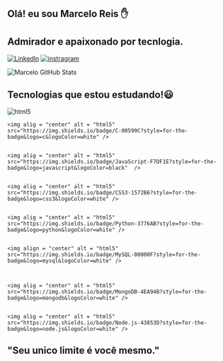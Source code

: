 ## Olá! eu sou Marcelo Reis ✋


## Admirador e apaixonado por tecnlogia.



[![Linkedln](https://img.shields.io/badge/LinkedIn-0077B5?style=for-the-badge&logo=linkedin&logoColor=white)](https://www.linkedin.com/in/marcelo-r-reis-athayde-86014a270)
[![instragram](https://img.shields.io/badge/Instagram-E4405F?style=for-the-badge&logo=instagram&logoColor=white)](https://www.instagram.com/_marcelo_reis/)

![Marcelo GitHub Stats](https://github-readme-stats.vercel.app/api?username=Re1sMarcelo&show_icons=true&theme=dracula)


## Tecnologias que estou estudando!😃

<div style="display: inline_block">
    <img alig="center" alt = "html5" src="https://img.shields.io/badge/HTML5-E34F26?style=for-the-badge&logo=html5&logoColor=white" /> 


    <img alig = "center" alt = "html5" src="https://img.shields.io/badge/C-00599C?style=for-the-badge&logo=c&logoColor=white" />


    <img alig = "center" alt = "html5" src="https://img.shields.io/badge/JavaScript-F7DF1E?style=for-the-badge&logo=javascript&logoColor=black"  />


    <img alig = "center" alt = "html5" src="https://img.shields.io/badge/CSS3-1572B6?style=for-the-badge&logo=css3&logoColor=white" />


    <img alig = "center" alt = "html5" src="https://img.shields.io/badge/Python-3776AB?style=for-the-badge&logo=python&logoColor=white" />


    <img align = "center" alt = "html5" src="https://img.shields.io/badge/MySQL-00000F?style=for-the-badge&logo=mysql&logoColor=white" />



    <img alig = "center" alt = "html5" src="https://img.shields.io/badge/MongoDB-4EA94B?style=for-the-badge&logo=mongodb&logoColor=white" />


    <img alig = "center" alt = "html5" src="https://img.shields.io/badge/Node.js-43853D?style=for-the-badge&logo=node.js&logoColor=white" />
</div>




## "Seu unico limite é você mesmo."
